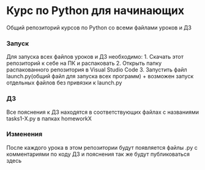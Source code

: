 <h1>Курс по Python для начинающих</h1>
Общий репозиторий курсов по Python со всеми файлами уроков и ДЗ

<h3>Запуск</h3>
Для запуска всех файлов уроков и ДЗ необходимо:
1. Скачать этот репозиторий к себе на ПК и распаковать
2. Открыть папку распакованного репозитория в Visual Studio Code
3. Запустить файл launch.py(общий файл для запуска всех программ)
+ возможен запуск отдельных файлов без привязки к launch.py

<h3>ДЗ</h3>
Все пояснения к ДЗ находятся в соответствующих файлах с названиями tasks1-X.py в папках homeworkX

<h3>Изменения</h3>
После каждого урока в этом репозитории будут появляется файлы .py с комментариями по коду
ДЗ и пояснения так же будут публиковаться здесь
